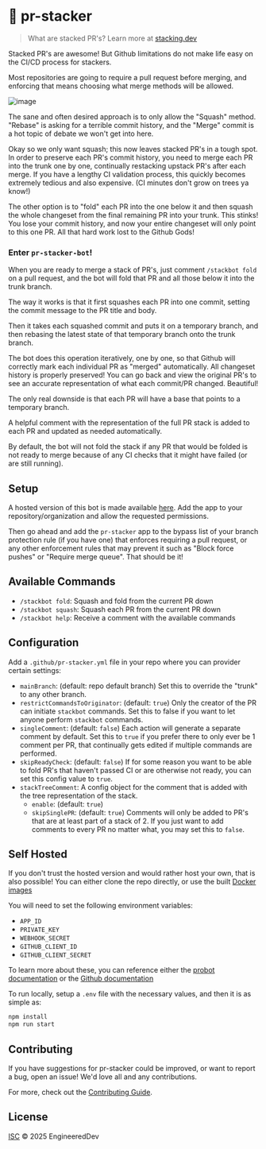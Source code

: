 # 🥞 pr-stacker

> What are stacked PR's? Learn more at [stacking.dev](https://www.stacking.dev/)

Stacked PR's are awesome! But Github limitations do not make life easy on the CI/CD process for stackers.

Most repositories are going to require a pull request before merging, and enforcing that means choosing what merge methods will be allowed.

![image](https://github.com/user-attachments/assets/1613f276-7e8d-45ae-9a6c-50a9d728840c)

The sane and often desired approach is to only allow the "Squash" method. "Rebase" is asking for a terrible commit history, and the "Merge" commit is a hot topic of debate we won't get into here.

Okay so we only want squash; this now leaves stacked PR's in a tough spot. In order to preserve each PR's commit history, you need to merge each PR into the trunk one by one, continually restacking upstack PR's after each merge. If you have a lengthy CI validation process, this quickly becomes extremely tedious and also expensive. (CI minutes don't grow on trees ya know!)

The other option is to "fold" each PR into the one below it and then squash the whole changeset from the final remaining PR into your trunk. This stinks! You lose your commit history, and now your entire changeset will only point to this one PR. All that hard work lost to the Github Gods!

### Enter `pr-stacker-bot`!

When you are ready to merge a stack of PR's, just comment `/stackbot fold` on a pull request, and the bot will fold that PR and all those below it into the trunk branch. 

The way it works is that it first squashes each PR into one commit, setting the commit message to the PR title and body. 

Then it takes each squashed commit and puts it on a temporary branch, and then rebasing the latest state of that temporary branch onto the trunk branch. 

The bot does this operation iteratively, one by one, so that Github will correctly mark each individual PR as "merged" automatically. All changeset history is properly preserved! You can go back and view the original PR's to see an accurate representation of what each commit/PR changed. Beautiful!

The only real downside is that each PR will have a base that points to a temporary branch.

A helpful comment with the representation of the full PR stack is added to each PR and updated as needed automatically.

By default, the bot will not fold the stack if any PR that would be folded is not ready to merge because of any CI checks that it might have failed (or are still running).

## Setup

A hosted version of this bot is made available [here](https://github.com/apps/pr-stacker). Add the app to your repository/organization and allow the requested permissions.

Then go ahead and add the `pr-stacker` app to the bypass list of your branch protection rule (if you have one) that enforces requiring a pull request, or any other enforcement rules that may prevent it such as "Block force pushes" or "Require merge queue". That should be it!

## Available Commands

- `/stackbot fold`: Squash and fold from the current PR down
- `/stackbot squash`: Squash each PR from the current PR down
- `/stackbot help`: Receive a comment with the available commands

## Configuration

Add a `.github/pr-stacker.yml` file in your repo where you can provider certain settings:

- `mainBranch`: (default: repo default branch) Set this to override the "trunk" to any other branch.
- `restrictCommandsToOriginator`: (default: `true`) Only the creator of the PR can initiate `stackbot` commands. Set this to false if you want to let anyone perform `stackbot` commands.
- `singleComment`: (default: `false`) Each action will generate a separate comment by default. Set this to `true` if you prefer there to only ever be 1 comment per PR, that continually gets edited if multiple commands are performed.
- `skipReadyCheck`: (default: `false`) If for some reason you want to be able to fold PR's that haven't passed CI or are otherwise not ready, you can set this config value to `true`.
- `stackTreeComment`: A config object for the comment that is added with the tree representation of the stack.
  - `enable`: (default: `true`)
  - `skipSinglePR`: (default: `true`) Comments will only be added to PR's that are at least part of a stack of 2. If you just want to add comments to every PR no matter what, you may set this to `false`. 

## Self Hosted

If you don't trust the hosted version and would rather host your own, that is also possible! You can either clone the repo directly, or use the built [Docker images](https://github.com/EngineeredDev/pr-stacker/pkgs/container/pr-stacker)

You will need to set the following environment variables:
* `APP_ID`
* `PRIVATE_KEY`
* `WEBHOOK_SECRET`
* `GITHUB_CLIENT_ID`
* `GITHUB_CLIENT_SECRET`

To learn more about these, you can reference either the [probot documentation](https://probot.github.io/docs/development/#manually-configuring-a-github-app) or the [Github documentation](https://docs.github.com/en/apps/creating-github-apps/writing-code-for-a-github-app/quickstart)

To run locally, setup a `.env` file with the necessary values, and then it is as simple as:

```sh
npm install
npm run start
```

## Contributing

If you have suggestions for pr-stacker could be improved, or want to report a bug, open an issue! We'd love all and any contributions.

For more, check out the [Contributing Guide](CONTRIBUTING.md).

## License

[ISC](LICENSE) © 2025 EngineeredDev
